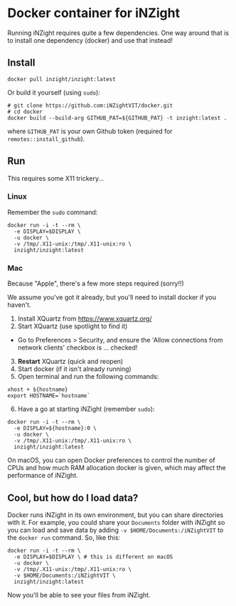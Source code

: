 # Docker container for iNZight

Running iNZight requires quite a few dependencies. One way around that is to install one dependency (docker) and use that instead!

## Install

```
docker pull inzight/inzight:latest
```

Or build it yourself (using `sudo`):
```
# git clone https://github.com:iNZightVIT/docker.git
# cd docker
docker build --build-arg GITHUB_PAT=${GITHUB_PAT} -t inzight:latest .
```
where `GITHUB_PAT` is your own Github token (required for `remotes::install_github`).

## Run

This requires some X11 trickery...

### Linux

Remember the `sudo` command:
```
docker run -i -t --rm \
  -e DISPLAY=$DISPLAY \
  -u docker \
  -v /tmp/.X11-unix:/tmp/.X11-unix:ro \
  inzight/inzight:latest
```

### Mac 

Because "Apple", there's a few more steps required (sorry!!)

We assume you've got it already, but you'll need to install docker if you haven't.

1. Install XQuartz from https://www.xquartz.org/
2. Start XQuartz (use spotlight to find it)
  - Go to Preferences > Security, and ensure the 'Allow connections from network clients' checkbox is ... checked!
3. **Restart** XQuartz (quick and reopen)
4. Start docker (if it isn't already running)
5. Open terminal and run the following commands:
```
xhost + ${hostname}
export HOSTNAME=`hostname`
```
6. Have a go at starting iNZight (remember `sudo`):
```
docker run -i -t --rm \
  -e DISPLAY=${hostname}:0 \
  -u docker \
  -v /tmp/.X11-unix:/tmp/.X11-unix:ro \
  inzight/inzight:latest
```

On macOS, you can open Docker preferences to control the number of CPUs and how much RAM allocation docker is given, which may affect the performance of iNZight.

## Cool, but how do I load data?

Docker runs iNZight in its own environment, but you can share directories with it. For example, you could share your `Documents` folder with iNZight so you can load and save data by adding `-v $HOME/Documents:/iNZightVIT` to the `docker run` command. So, like this:

```
docker run -i -t --rm \
  -e DISPLAY=$DISPLAY \ # this is different on macOS
  -u docker \
  -v /tmp/.X11-unix:/tmp/.X11-unix:ro \
  -v $HOME/Documents:/iNZightVIT \
  inzight/inzight:latest
```

Now you'll be able to see your files from iNZight.
